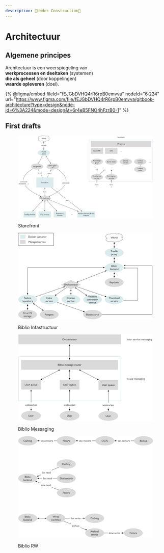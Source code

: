 ```yaml
---
description: 🚧Under Construction🚧
---
```


# Architectuur

## Algemene principes

Architectuur is een weerspiegeling van\
**werkprocessen en deeltaken** (systemen) \
**die als geheel** (door koppelingen) \
**waarde opleveren** (doel).

{% @figma/embed fileId="fEJGbDVHQ4rR6rpB0emvva" nodeId="6:224" url="https://www.figma.com/file/fEJGbDVHQ4rR6rpB0emvva/gitbook-architecture?type=design&node-id=6%3A224&mode=design&t=6r4eB5FNO4hFzrB0-1" %}

## First drafts

<figure><img src="../../.gitbook/assets/storefront.png" alt=""><figcaption><p>Storefront</p></figcaption></figure>



<figure><img src="../../.gitbook/assets/biblio_infra (1).png" alt=""><figcaption><p>Biblio Infastructuur</p></figcaption></figure>

<figure><img src="../../.gitbook/assets/biblio_messaging (1).png" alt=""><figcaption><p>Biblio Messaging</p></figcaption></figure>

<figure><img src="../../.gitbook/assets/biblio_rw (1).png" alt=""><figcaption><p>Biblio RW</p></figcaption></figure>

